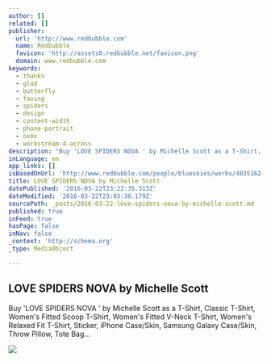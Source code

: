 ```yaml
---
author: []
related: []
publisher:
  url: 'http://www.redbubble.com'
  name: Redbubble
  favicon: 'http://assets0.redbubble.net/favicon.png'
  domain: www.redbubble.com
keywords:
  - thanks
  - glad
  - butterfly
  - faving
  - spiders
  - design
  - content-width
  - phone-portrait
  - oxox
  - workstream-4-across
description: "Buy 'LOVE SPIDERS NOVA ' by Michelle Scott as a T-Shirt, Classic T-Shirt, Women's Fitted Scoop T-Shirt, Women's Fitted V-Neck T-Shirt, Women's Relaxed Fit T-Shirt, Sticker, iPhone Case/Skin, Samsung Galaxy Case/Skin, Throw Pillow, Tote Bag..."
inLanguage: en
app_links: []
isBasedOnUrl: 'http://www.redbubble.com/people/blueskies/works/4835162-love-spiders-nova?p=throw-pillow&size=medium&type=filled'
title: LOVE SPIDERS NOVA by Michelle Scott
datePublished: '2016-03-22T23:22:35.313Z'
dateModified: '2016-03-22T23:03:30.179Z'
sourcePath: _posts/2016-03-22-love-spiders-nova-by-michelle-scott.md
published: true
inFeed: true
hasPage: false
inNav: false
_context: 'http://schema.org'
_type: MediaObject

---
```

<article style=""><h1>LOVE SPIDERS NOVA by Michelle Scott</h1><p>Buy 'LOVE SPIDERS NOVA ' by Michelle Scott as a T-Shirt, Classic T-Shirt, Women's Fitted Scoop T-Shirt, Women's Fitted V-Neck T-Shirt, Women's Relaxed Fit T-Shirt, Sticker, iPhone Case/Skin, Samsung Galaxy Case/Skin, Throw Pillow, Tote Bag...</p><img src="http://ih0.redbubble.net/image.12033287.5162/tp,875x875,ffffff,f.6.jpg" /></article>